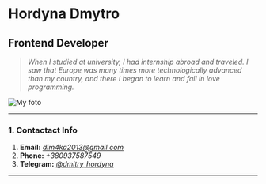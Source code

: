 # Hordyna Dmytro
## Frontend Developer

>_When I studied at university, I had internship abroad and traveled. I saw that Europe was many times more technologically advanced than my country, and there I began to learn and fall in love programming._

![My foto](/Iam.jpeg)


---
### 1.  Contactact Info
 1. **Email:** *[dim4ka2013@gmail.com](mailto:dim4ka2013@gmail.com)*
 2. **Phone:** *+380937587549*
 3. **Telegram:** *[@dmitry_hordyna](https://t.me/dmitry_hordyna)*
---
